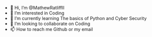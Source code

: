 - 👋 Hi, I’m @MathewRatliffII
- 👀 I’m interested in Coding
- 🌱 I’m currently learning The basics of Python and Cyber Security
- 💞️ I’m looking to collaborate on Coding
- 📫 How to reach me Github or my email

<!---
MathewRatliffII/MathewRatliffII is a ✨ special ✨ repository because its `README.md` (this file) appears on your GitHub profile.
You can click the Preview link to take a look at your changes.
--->
